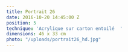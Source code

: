 ```yaml
---
title: Portrait 26
date: 2016-10-20 14:45:00 Z
position: 5
technique: 'Acrylique sur carton entoilé  '
dimensions: 46 x 33 cm
photo: "/uploads/portrait26_hd.jpg"
---
```



